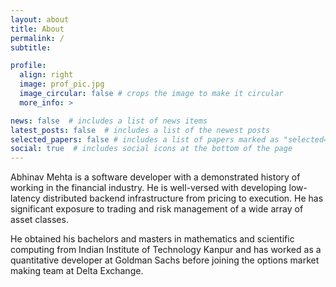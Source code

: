 ```yaml
---
layout: about
title: About
permalink: /
subtitle: 

profile:
  align: right
  image: prof_pic.jpg
  image_circular: false # crops the image to make it circular
  more_info: >

news: false  # includes a list of news items
latest_posts: false  # includes a list of the newest posts
selected_papers: false # includes a list of papers marked as "selected={true}"
social: true  # includes social icons at the bottom of the page
---
```


Abhinav Mehta is a software developer with a demonstrated history of working in the financial industry. He is well-versed with developing low-latency distributed backend infrastructure from pricing to execution. He has significant exposure to trading and risk management of a wide array of asset classes.

He obtained his bachelors and masters in mathematics and scientific computing from Indian Institute of Technology Kanpur and has worked as a quantitative developer at Goldman Sachs before joining the options market making team at Delta Exchange.


